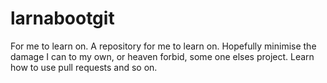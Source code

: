 # larnabootgit
For me to learn on. 
A repository for me to learn on. Hopefully minimise the damage I can to my own, or heaven forbid, some one elses project.
Learn how to use pull requests and so on. 
